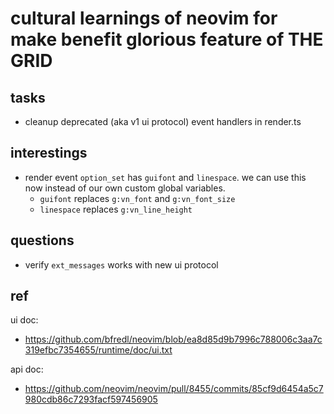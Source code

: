# cultural learnings of neovim for make benefit glorious feature of THE GRID

## tasks
- cleanup deprecated (aka v1 ui protocol) event handlers in render.ts

## interestings
- render event `option_set` has `guifont` and `linespace`. we can use this now instead of our own custom global variables.
  - `guifont` replaces `g:vn_font` and `g:vn_font_size`
  - `linespace` replaces `g:vn_line_height`

## questions
- verify `ext_messages` works with new ui protocol

## ref
ui doc:

- https://github.com/bfredl/neovim/blob/ea8d85d9b7996c788006c3aa7c319efbc7354655/runtime/doc/ui.txt

api doc:

- https://github.com/neovim/neovim/pull/8455/commits/85cf9d6454a5c7980cdb86c7293facf597456905

